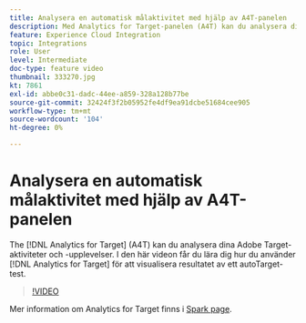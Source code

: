 ```yaml
---
title: Analysera en automatisk målaktivitet med hjälp av A4T-panelen
description: Med Analytics for Target-panelen (A4T) kan du analysera dina Adobe Target-aktiviteter och -upplevelser. I den här videon får du lära dig hur du använder Analytics for Target-panelen för att visualisera resultatet av ett Auto-Target-test.
feature: Experience Cloud Integration
topic: Integrations
role: User
level: Intermediate
doc-type: feature video
thumbnail: 333270.jpg
kt: 7861
exl-id: abbe0c31-dadc-44ee-a859-328a128b77be
source-git-commit: 32424f3f2b05952fe4df9ea91dcbe51684cee905
workflow-type: tm+mt
source-wordcount: '104'
ht-degree: 0%

---
```


# Analysera en automatisk målaktivitet med hjälp av A4T-panelen

The [!DNL Analytics for Target] (A4T) kan du analysera dina Adobe Target-aktiviteter och -upplevelser. I den här videon får du lära dig hur du använder [!DNL Analytics for Target] för att visualisera resultatet av ett autoTarget-test.

>[!VIDEO](https://video.tv.adobe.com/v/333270/?quality=12&learn=on)

Mer information om Analytics for Target finns i [Spark page](https://spark.adobe.com/page/Lo3Spm4oBOvwF/).
